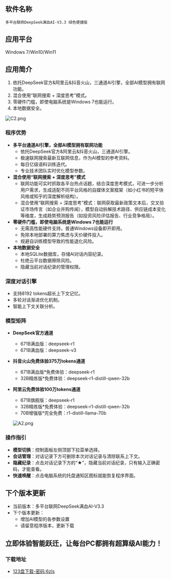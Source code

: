 


## 软件名称
    多平台联网DeepSeek满血AI-V3.3 绿色便捷版
## 应用平台
Windows 7/Win10/Win11

## 应用简介
1. 依托DeepSeek官方&阿里云&抖音火山，三通道AI引擎，全部AI模型拥有联网功能。
2. 混合使用“联网搜索 + 深度思考”模式。
3. 零硬件门槛，即使电脑系统是Windows 7也能运行。
4. 本地数据安全。

![C2.png](https://h1.appinn.me/file/1742828077617_C2.png)

### 程序优势
- **多平台通道AI引擎，全部AI模型拥有联网功能**
    - 依托DeepSeek官方&阿里云&抖音火山，三通道AI引擎。
    - 极速联网搜索最新互联网信息，作为AI模型的参考资料。
    - 每日亿级语料训练迭代。
    - 专业技术团队实时优化模型参数。
- **混合使用“联网搜索 + 深度思考”模式**
    - 联网功能可实时抓取各平台热点话题，结合深度思考模式，可进一步分析用户需求，生成适配不同平台风格的自媒体文案框架（如小红书的短平快风格或知乎的深度解析结构）。
    - 混合使用“联网搜索 + 深度思考”模式：联网获取最新政策文本后，交叉验证市场传言（如企业并购传闻），模型自动拆解技术路径、供应链成本变化等维度，生成趋势预测报告（如投资风险评估报告、行业竞争格局）。
- **零硬件门槛，即使电脑系统是Windows 7也能运行**
    - 无需高性能硬件支持，普通Windows设备即开即用。
    - 免除本地部署的算力焦虑与天价硬件投入。
    - 规避自训练模型导致的性能退化风险。
- **本地数据安全**
    - 本地SQLite数据库，存储AI对话内容纪录。
    - 杜绝云平台数据擦除风险。
    - 隐藏当前对话纪录的管理权限。

### 深度对话引擎
- 支持8192 tokens超长上下文记忆。
- 多轮对话渐进优化机制。
- 智能上下文关联分析。

### 模型矩阵
- **DeepSeek官方通道**
    - 671B满血版：deepseek-r1
    - 671B满血版：deepseek-v3
- **抖音火山免费体验375万tokens通道**
    - 671B满血版*免费体验：deepseek-r1
    - 32B精炼版*免费体验：deepseek-r1-distill-qwen-32b
- **阿里云免费体验100万tokens通道**
    - 671B旗舰版：deepseek-r1
    - 32B精炼版*免费体验：deepseek-r1-distill-qwen-32b
    - 70B增强版*完全免费：r1-distill-llama-70b

   ![A2.png](https://h1.appinn.me/file/1742828078490_A2.png)
### 操作指引
- **模型切换**：控制面板左侧顶部下拉菜单选择。
- **会话管理**：对话记录下方可删除本次对话记录与清除联系上下文。
- **隐藏纪录**：点击对话记录下方的“★”，隐藏当前对话纪录，只有输入正确密码，才能查看。
- **快速唤醒**：点击电脑系统的托盘通知区图标就能恢复程序界面。



## 下个版本更新
- 当前版本：多平台联网DeepSeek满血AI-V3.3
- 下个版本更新：
    - 增加AI模型的各参数设置
    - 请留意程序版本，更新下载

## 立即体验智能跃迁，让每台PC都拥有超算级AI能力！

### 下载地址

- <a href="https://wwtl.lanzoum.com/b0fpcphqb" target="_blank">123盘下载-密码:6zls</a>
